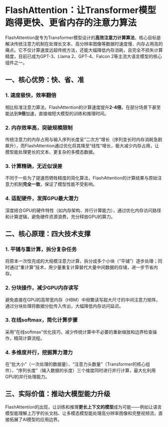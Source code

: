 # FlashAttention：让Transformer模型跑得更快、更省内存的注意力算法
FlashAttention是专为Transformer模型设计的**高效注意力计算算法**，核心目标是解决传统注意力机制在处理长文本、高分辨率图像等数据时速度慢、内存占用高的痛点。它不仅计算速度远超传统方法，还能大幅降低内存消耗，且完全不损失计算精度，目前已成为GPT-3、Llama 2、GPT-4、Falcon 2等主流大语言模型的核心组件之一。


## 一、核心优势：快、省、准
### 1. 速度极快，效率翻倍
相比标准注意力算法，FlashAttention的计算速度提升**2-4倍**，在部分场景下甚至能达到**9倍**加速，直接缩短大模型的训练和推理时间。

### 2. 内存效率高，突破规模限制
传统注意力的内存占用与输入序列长度呈“二次方”增长（序列变长时内存消耗急剧飙升），而FlashAttention通过优化将其降至“线性”增长，极大减少内存占用，让模型能处理更长的文本、更复杂的多模态数据。

### 3. 计算精确，无近似误差
不同于一些为了提速而牺牲精度的简化算法，FlashAttention的计算结果与原始注意力机制**完全一致**，保证了模型性能不受影响。

### 4. 适配硬件，发挥GPU最大潜力
深度结合GPU的硬件特性（如内存架构、并行计算能力），通过优化内存访问路径和计算逻辑，避免硬件资源浪费，充分释放GPU的算力。


## 二、核心原理：四大技术支撑
### 1. 平铺与重计算，拆分复杂任务
将原本一次性完成的大规模注意力计算，拆分成多个小块（“平铺”）逐步处理；同时通过“重计算”技术，用少量重复计算替代大量中间数据的存储，进一步节省内存。

### 2. 分块操作，减少GPU内存读写
避免直接在GPU的高带宽内存（HBM）中频繁读写超大尺寸的中间注意力矩阵，通过分块处理将数据分批传入传出，大幅降低内存访问延迟。

### 3. 在线softmax，简化计算步骤
采用“在线softmax”优化技巧，减少传统计算中不必要的重新缩放和边界检查操作，精简计算流程。

### 4. 多维度并行，挖掘算力潜力
在“批大小”（一次处理的数据量）、“注意力头数量”（Transformer的核心组件）、“序列长度”（输入数据的长度）三个维度同时进行并行计算，最大化利用GPU的并行处理能力。


## 三、实际价值：推动大模型能力升级
FlashAttention的出现，让训练和推理**更长上下文的模型**成为可能——例如让语言模型能理解上万字的长文档、让多模态模型能处理高分辨率图像和完整视频流，直接拓展了AI模型的应用边界。